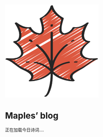 <img src="_coverpage.assets/maple.png" alt="maple" style="zoom:60%;" />

# Maples’ blog

<span id="jinrishici-sentence">正在加载今日诗词....</span>



